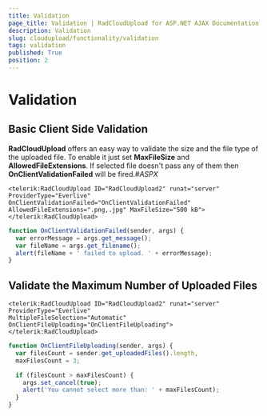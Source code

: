 ```yaml
---
title: Validation
page_title: Validation | RadCloudUpload for ASP.NET AJAX Documentation
description: Validation
slug: cloudupload/functionality/validation
tags: validation
published: True
position: 2
---
```


# Validation



## Basic Client Side Validation

**RadCloudUpload** offers an easy way to validate the size and the file type of the uploaded file. To enable it just set **MaxFileSize** and **AllowedFileExtensions**. If selected file doesn't pass any of them then **OnClientValidationFailed** will be fired.#_ASPX_

````ASP.NET		
<telerik:RadCloudUpload ID="RadCloudUpload2" runat="server" ProviderType="Everlive" OnClientValidationFailed="OnClientValidationFailed" AllowedFileExtensions=".png,.jpg" MaxFileSize="500 kB">
</telerik:RadCloudUpload>
````                

````JavaScript	
function OnClientValidationFailed(sender, args) {
  var errorMessage = args.get_message();
  var fileName = args.get_filename();
  alert(fileName + ' failed to upload. ' + errorMessage);
}
````                



## Validate the Maximum Number of Uploaded Files

````ASP.NET	
<telerik:RadCloudUpload ID="RadCloudUpload2" runat="server" ProviderType="Everlive"
MultipleFileSelection="Automatic" OnClientFileUploading="OnClientFileUploading">
</telerik:RadCloudUpload>
````                

````JavaScript	
function OnClientFileUploading(sender, args) {
  var filesCount = sender.get_uploadedFiles().length,
  maxFilesCount = 3;

  if (filesCount > maxFilesCount) {
	args.set_cancel(true);
	alert('You cannot select more than: ' + maxFilesCount);
  }
}
````
                


